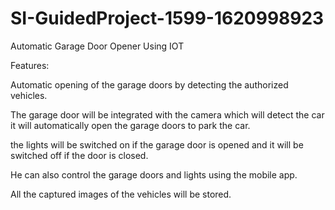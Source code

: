 # SI-GuidedProject-1599-1620998923

Automatic Garage Door Opener Using IOT



Features:

Automatic opening of the garage doors by detecting the authorized vehicles.

The garage door will be integrated with the camera which will detect the car it will automatically open the garage doors to park the car.

the lights will be switched on if the garage door is opened and it will be switched off if the door is closed.

He can also control the garage doors and lights using the mobile app.

All the captured images of the vehicles will be stored.
